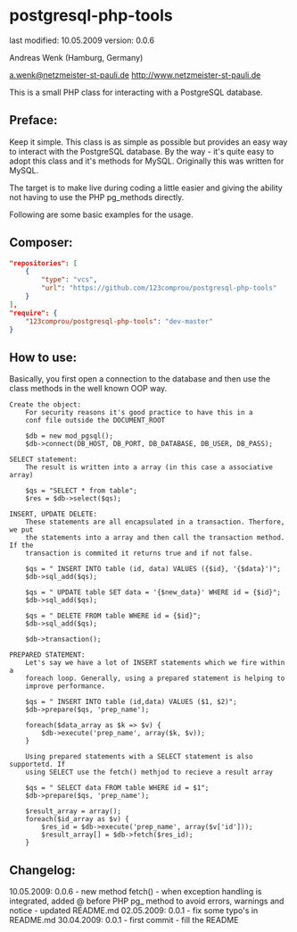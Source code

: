 postgresql-php-tools
====================

last modified: 10.05.2009
version: 0.0.6

Andreas Wenk (Hamburg, Germany)

a.wenk@netzmeister-st-pauli.de
http://www.netzmeister-st-pauli.de

This is a small PHP class for interacting with a PostgreSQL
database.

Preface:
--------
Keep it simple. This class is as simple as possible but provides an 
easy way to interact with the PostgreSQL database. By the way - it's
quite easy to adopt this class and it's methods for MySQL. Originally
this was written for MySQL.

The target is to make live during coding a little easier and giving the ability
not having to use the PHP pg_methods directly.

Following are some basic examples for the usage.

Composer:
---------

```json 
"repositories": [
    {
        "type": "vcs",
        "url": "https://github.com/123comprou/postgresql-php-tools"
    }
],
"require": {
    "123comprou/postgresql-php-tools": "dev-master"
}
```

How to use:
-----------
Basically, you first open a connection to the database and then use the 
class methods in the well known OOP way.

	Create the object:
		For security reasons it's good practice to have this in a
		conf file outside the DOCUMENT_ROOT 

		$db = new mod_pgsql();
		$db->connect(DB_HOST, DB_PORT, DB_DATABASE, DB_USER, DB_PASS);	
	
	SELECT statement:
		The result is written into a array (in this case a associative array)

		$qs = "SELECT * from table";
		$res = $db->select($qs);

	INSERT, UPDATE DELETE:
		These statements are all encapsulated in a transaction. Therfore, we put
		the statements into a array and then call the transaction method. If the
		transaction is commited it returns true and if not false.

		$qs = " INSERT INTO table (id, data) VALUES ({$id}, '{$data}')";
		$db->sql_add($qs);

		$qs = " UPDATE table SET data = '{$new_data}' WHERE id = {$id}";
		$db->sql_add($qs);

		$qs = " DELETE FROM table WHERE id = {$id}";
		$db->sql_add($qs);

		$db->transaction();
		
	PREPARED STATEMENT:
		Let's say we have a lot of INSERT statements which we fire within a
		foreach loop. Generally, using a prepared statement is helping to
		improve performance.

		$qs = " INSERT INTO table (id,data) VALUES ($1, $2)";
		$db->prepare($qs, 'prep_name');

		foreach($data_array as $k => $v) {
			$db->execute('prep_name', array($k, $v));
		}		
		
		Using prepared statements with a SELECT statement is also supportetd. If
		using SELECT use the fetch() methjod to recieve a result array

		$qs = " SELECT data FROM table WHERE id = $1";
		$db->prepare($qs, 'prep_name');

		$result_array = array();
		foreach($id_array as $v) {
			$res_id = $db->execute('prep_name', array($v['id']));
			$result_array[] = $db->fetch($res_id);
		}


Changelog:
----------
10.05.2009: 0.0.6
	- new method fetch()
	- when exception handling is integrated, added @ before
	  PHP pg_ method to avoid errors, warnings and notice
	- updated README.md
02.05.2009: 0.0.1
	- fix some typo's in README.md
30.04.2009: 0.0.1
	- first commit 
	- fill the README
